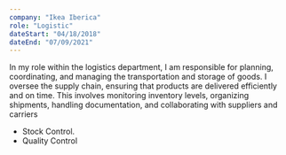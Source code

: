 ```yaml
---
company: "Ikea Iberica"
role: "Logistic"
dateStart: "04/18/2018"
dateEnd: "07/09/2021"
---
```

In my role within the logistics department, I am responsible for planning, coordinating, 
and managing the transportation and storage of goods. I oversee the supply chain, 
ensuring that products are delivered efficiently and on time. 
This involves monitoring inventory levels, organizing shipments, handling documentation, and collaborating with suppliers and carriers

- Stock Control.
- Quality Control
